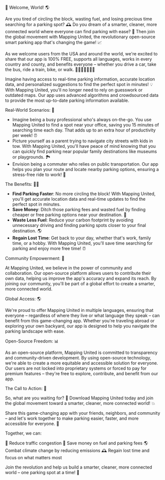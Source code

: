 🎉 Welcome, World! 🌎

Are you tired of circling the block, wasting fuel, and losing precious time searching for a parking spot? 🕰️ Do you dream of a smarter, cleaner, more connected world where everyone can find parking with ease? 🚀 Then join the global movement with Mapping United, the revolutionary open-source smart parking app that's changing the game! 📈

As we welcome users from the USA and around the world, we're excited to share that our app is 100% FREE, supports all languages, works in every country and county, and benefits everyone – whether you drive a car, take the bus, ride a train, bike, or walk. 🚗🚌🚂🚴‍♀️🏃‍♂️

Imagine having access to real-time parking information, accurate location data, and personalized suggestions to find the perfect spot in minutes! 💡 With Mapping United, you'll no longer need to rely on guesswork or outdated maps. Our app uses advanced algorithms and crowdsourced data to provide the most up-to-date parking information available.

Real-World Scenarios: 🌆

* Imagine being a busy professional who's always on-the-go. You use Mapping United to find a spot near your office, saving you 15 minutes of searching time each day. That adds up to an extra hour of productivity per week! ⏰
* Picture yourself as a parent trying to navigate city streets with kids in tow. With Mapping United, you'll have peace of mind knowing that you can quickly find parking near popular family destinations like museums or playgrounds. 🏞️
* Envision being a commuter who relies on public transportation. Our app helps you plan your route and locate nearby parking options, ensuring a stress-free ride to work! 🚌

The Benefits: 💸🌟

* **Find Parking Faster**: No more circling the block! With Mapping United, you'll get accurate location data and real-time updates to find the perfect spot in minutes.
* **Save Money**: Ditch those parking fees and wasted fuel by finding cheaper or free parking options near your destination. 💸
* **Waste Less Fuel**: Reduce your carbon footprint by avoiding unnecessary driving and finding parking spots closer to your final destination. 🌎
* **Regain Lost Time**: Get back to your day, whether that's work, family time, or a hobby. With Mapping United, you'll save time searching for parking and enjoy more free time! ⏰

Community Empowerment: 👥

At Mapping United, we believe in the power of community and collaboration. Our open-source platform allows users to contribute their own data, helping us improve the app's accuracy and expand its reach. By joining our community, you'll be part of a global effort to create a smarter, more connected world.

Global Access: 🌎

We're proud to offer Mapping United in multiple languages, ensuring that everyone – regardless of where they live or what language they speak – can benefit from this game-changing app. Whether you're traveling abroad or exploring your own backyard, our app is designed to help you navigate the parking landscape with ease.

Open-Source Freedom: 📊

As an open-source platform, Mapping United is committed to transparency and community-driven development. By using open-source technology, we're able to create a more equitable and accessible solution for everyone. Our users are not locked into proprietary systems or forced to pay for premium features – they're free to explore, contribute, and benefit from our app.

The Call to Action: 📣

So, what are you waiting for? 🤔 Download Mapping United today and join the global movement toward a smarter, cleaner, more connected world! 💥

Share this game-changing app with your friends, neighbors, and community – and let's work together to make parking easier, faster, and more accessible for everyone. 🌟

Together, we can:

🚗 Reduce traffic congestion
💸 Save money on fuel and parking fees
🌎 Combat climate change by reducing emissions
🕰️ Regain lost time and focus on what matters most

Join the revolution and help us build a smarter, cleaner, more connected world – one parking spot at a time! 🚀